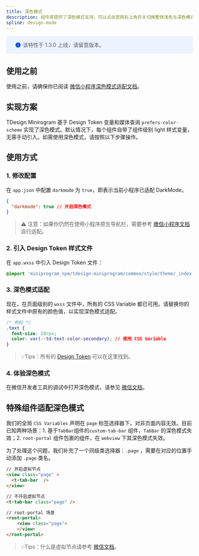 ```yaml
---
title: 深色模式
description: 组件库提供了深色模式支持，可以点击官网右上角开关切换整体浅色与深色模式体验
spline: design-mode
---
```


<div style="background: #ecf2fe; display: flex; align-items: center; line-height: 20px; padding: 14px 24px; border-radius: 3px; color: #555a65">
  <svg fill="none" viewBox="0 0 16 16" width="16px" height="16px" style="margin-right: 5px">
    <path fill="#0052d9" d="M8 15A7 7 0 108 1a7 7 0 000 14zM7.4 4h1.2v1.2H7.4V4zm.1 2.5h1V12h-1V6.5z" fillOpacity="0.9"></path>
  </svg>
 该特性于 1.3.0 上线，请留意版本。
</div>

## 使用之前

使用之前，请确保你已阅读 [微信小程序深色模式适配文档](https://developers.weixin.qq.com/miniprogram/dev/framework/ability/darkmode.html)。



## 实现方案

TDesign Minirogram 基于 Design Token 变量和媒体查询 `prefers-color-scheme` 实现了深色模式。默认情况下，每个组件自带了组件级别 light 样式变量，无需手动引入。如需使用深色模式，请按照以下步骤操作。

## 使用方式

### 1. 修改配置

在 `app.json` 中配置 `darkmode` 为 `true`，即表示当前小程序已适配 DarkMode。

```json
{
  "darkmode": true // 开启深色模式
}
```

> ⚠️ 注意：如果你仍然在使用小程序原生导航栏，需要参考 [微信小程序文档](https://developers.weixin.qq.com/miniprogram/dev/framework/ability/darkmode.html#%E7%9B%B8%E5%85%B3%E9%85%8D%E7%BD%AE) 自行适配。

### 2. 引入 Design Token 样式文件
在 `app.wxss` 中引入 Design Token 文件：

```css
@import 'miniprogram_npm/tdesign-miniprogram/common/style/theme/_index.wxss'; // 引入主题变量
```

### 3. 深色模式适配

现在，在页面级别的 `wxss` 文件中，所有的 CSS Variable 都已可用。请替换你的样式文件中原有的颜色值，以实现深色模式适配。

```css
/* 例如 */
.text {
  font-size: 28rpx;
  color: var(--td-text-color-secondary); // 使用 CSS Variable
}
```

> 💡Tips：所有的 [Design Token](https://github.com/Tencent/tdesign-miniprogram/blob/develop/packages/components/common/style/_variables.less) 可以在这里找到。

### 4. 体验深色模式

在微信开发者工具的调试中打开深色模式，请参见 [微信文档](https://developers.weixin.qq.com/miniprogram/dev/framework/ability/darkmode.html#%E5%BC%80%E5%8F%91%E8%80%85%E5%B7%A5%E5%85%B7%E8%B0%83%E8%AF%95)。

## 特殊组件适配深色模式

我们的全局 `CSS Variables` 声明在 `page` 标签选择器下，对非页面内容无效。目前已知两种场景：1. 基于`TabBar`组件的`custom-tab-bar` 组件，`TabBar` 的深色模式失效；2. `root-portal` 组件包裹的组件，在 `webview` 下其深色模式失效。

为了处理这个问题，我们补充了一个同级类选择器：`.page` ，需要在对应的位置手动添加 `.page` 类名。

```html
// 开启虚拟节点
<view class="page" >
  <t-tab-bar  />
</view>

// 不开启虚拟节点
<t-tab-bar class="page" />

// root-portal 场景
<root-portal>
	<view class="page">
	</view>
</root-portal>
```

> 💡Tips：什么是虚拟节点请参考 [微信文档](https://developers.weixin.qq.com/miniprogram/dev/framework/custom-component/wxml-wxss.html#%E8%99%9A%E6%8B%9F%E5%8C%96%E7%BB%84%E4%BB%B6%E8%8A%82%E7%82%B9)。
